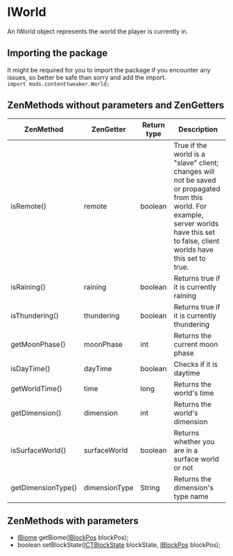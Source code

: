 # IWorld

An IWorld object represents the world the player is currently in.

## Importing the package
It might be required for you to import the package if you encounter any issues, so better be safe than sorry and add the import.  
`import mods.contenttweaker.World;` 

## ZenMethods without parameters and ZenGetters

|ZenMethod          |ZenGetter     |Return type |Description                                                                                                                                                                             |
|-------------------|--------------|------------|----------------------------------------------------------------------------------------------------------------------------------------------------------------------------------------|
|isRemote()         |remote        |boolean     |True if the world is a "slave" client; changes will not be saved or propagated from this world. For example, server worlds have this set to false, client worlds have this set to true. |
|isRaining()        |raining       |boolean     |Returns true if it is currently raining                                                                                                                                                 |
|isThundering()     |thundering    |boolean     |Returns true if it is currently thundering                                                                                                                                              |
|getMoonPhase()     |moonPhase     |int         |Returns the current moon phase                                                                                                                                                          |
|isDayTime()        |dayTime       |boolean     |Checks if it is daytime                                                                                                                                                                 |
|getWorldTime()     |time          |long        |Returns the world's time                                                                                                                                                                |
|getDimension()     |dimension     |int         |Returns the world's dimension                                                                                                                                                           |
|isSurfaceWorld()   |surfaceWorld  |boolean     |Returns whether you are in a surface world or not                                                                                                                                       |
|getDimensionType() |dimensionType |String      |Returns the dimension's type name                                                                                                                                                       |

## ZenMethods with parameters

- [IBiome](/Vanilla/Biomes/IBiome) getBiome([IBlockPos](/Mods/ContentTweaker/Vanilla/Types/Block/IBlockPos) blockPos);
- boolean setBlockState([ICTBlockState](/Mods/ContentTweaker/Vanilla/Types/Block/ICTBlockState) blockState, [IBlockPos](/Mods/ContentTweaker/Vanilla/Types/Block/IBlockPos) blockPos);